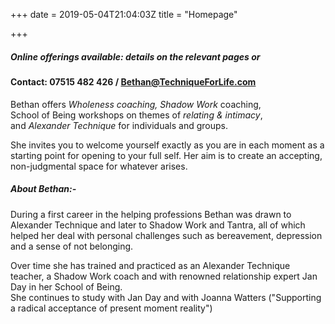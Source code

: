 +++
date = 2019-05-04T21:04:03Z
title = "Homepage"

+++
##### Online offerings available: details on the relevant pages or 

#### Contact: 07515 482 426 / Bethan@TechniqueForLife.com

Bethan offers _Wholeness coaching,             Shadow Work_ coaching,  
School of Being workshops on themes of _relating & intimacy_,  
and _Alexander Technique_ for individuals and groups.

She invites you to welcome yourself exactly as you are in each moment as a starting point for opening to your full self.  Her aim is to create an accepting, non-judgmental space for whatever arises.

##### About Bethan:-

During a first career in the helping professions Bethan was drawn to Alexander Technique and later to Shadow Work and Tantra, all of which helped her deal with personal challenges such as bereavement, depression and a sense of not belonging.

Over time she has trained and practiced as an Alexander Technique teacher, a Shadow Work coach and with renowned relationship expert Jan Day in her School of Being.  
She continues to study with Jan Day and with Joanna Watters ("Supporting a radical acceptance of present moment reality")
